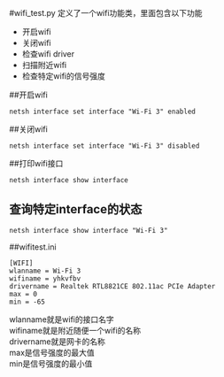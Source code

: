 #wifi_test.py
定义了一个wifi功能类，里面包含以下功能  
* 开启wifi
* 关闭wifi
* 检查wifi driver
* 扫描附近wifi
* 检查特定wifi的信号强度

##开启wifi
~~~
netsh interface set interface "Wi-Fi 3" enabled
~~~

##关闭wifi
~~~
netsh interface set interface "Wi-Fi 3" disabled
~~~

##打印wifi接口
~~~
netsh interface show interface
~~~

## 查询特定interface的状态
~~~
netsh interface show interface "Wi-Fi 3"
~~~

##wifitest.ini
~~~
[WIFI]
wlanname = Wi-Fi 3
wifiname = yhkvfbv
drivername = Realtek RTL8821CE 802.11ac PCIe Adapter
max = 0
min = -65
~~~
wlanname就是wifi的接口名字  
wifiname就是附近随便一个wifi的名称  
drivername就是网卡的名称  
max是信号强度的最大值  
min是信号强度的最小值